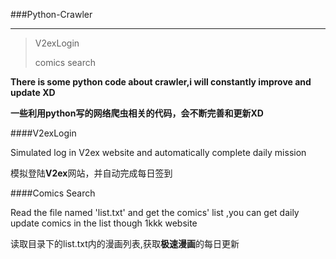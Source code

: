 ###Python-Crawler

_ _ _ _


> V2exLogin
> 
> comics search

**There is some python code about crawler,i will constantly improve and update XD**

**一些利用python写的网络爬虫相关的代码，会不断完善和更新XD**


####V2exLogin

Simulated log in V2ex website and automatically complete daily mission

模拟登陆**V2ex**网站，并自动完成每日签到



####Comics Search

Read the file named 'list.txt' and get the comics' list ,you can get daily update comics 
in the list though 1kkk website

读取目录下的list.txt内的漫画列表,获取**极速漫画**的每日更新